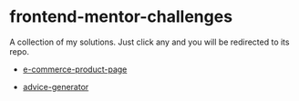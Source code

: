 # frontend-mentor-challenges
A collection of my solutions. Just click any and you will be redirected to its repo.

- [e-commerce-product-page](https://github.com/fanifrancs/ecommerce-site)

- [advice-generator](https://github.com/fanifrancs/advice-generator)
